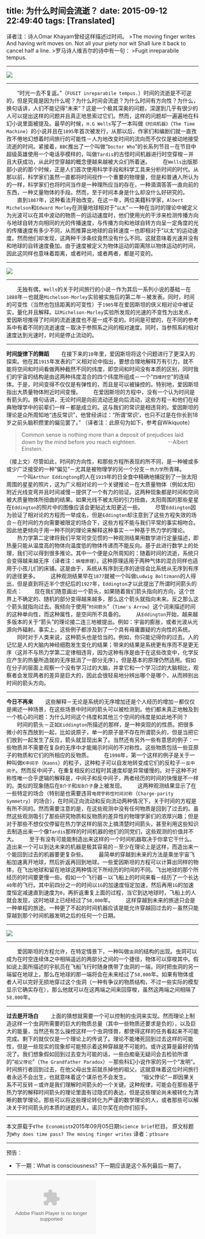 title: 为什么时间会流逝？
date: 2015-09-12 22:49:40
tags: [Translated]
---

<!--为什么时间会流逝？
“时间不能倒流”
在我们《科学之谜》的第五部，我们来探讨一下为什么时间旅行，不同于空间上的移动，是不可逆的。-->
<div id="board"></div>
译者注：诗人Omar Khayam曾经这样描述过时间。
>The moving finger writes
And having writ moves on.
Not all your piety nor wit
Shall lure it back to cancel half a line.
>罗马诗人维吉尔的诗中有一句：
>Fugit inreparabile tempus.

---

![](/img/为什么时间会流逝？/1.jpg)

---

　　“时光一去不复返。”（`FUGIT inreparabile tempus.`）时间的流逝是不可逆的，但是究竟是因为什么呢？为什么时间会流逝？为什么时间有方向性？为什么，换句话讲，人们不能记得“未来”？这是一个极其深奥的问题，深邃到几乎有很少的人可以提出这样的问题并且真正地思索过它们。然而，这样的问题却一遍遍地在科幻小说里面被提及。最早的时候，`H.G Wells`写了一本叫做`《时间机器》`（`The Time Machine`）的小说并且在`1895`年首次被发行，从那以后，作家们和编剧们就一直孜孜不倦地幻想着时间旅行的可能性－人为地改变时间的流向而不仅仅是被动地接受流逝的时间。紧接着，`BBC`推出了一个叫做“`Doctor Who`”的长系列节目－在节目中超级英雄使用一个电话亭模样的，叫做`Tardis`的古怪时间机器进行时空穿梭－并且大获成功，从此时空穿越的概念便越来越被大众们所着迷。
　　在`Wells`出版那部小说的那个时候，正是人们首次使用科学手段和科学工具来分析时间的时代。从那以前，科学家们虽然一直都将时间视作一个重要的物理量，但是和普通人所认为的一样，科学家们也将时间当作是一种理所应当的存在，一种滴滴答答一直向前的东西，一种丈量物体的手段。然而，至于时间本身是什么却没什么好研究的。
　　直到`1887`年，这种看法开始改变。在这一年，两位美籍科学家，`Albert Michelson`和`Edward Morley`在测量地球相对于“`以太`”－一种在当时的理论中被定义为光波可以在其中波动的物质－的运动速度时，他们使用光的干涉来检测传播方向与地球自转方向相同的光的传播速度，与传播方向和地球自转方向呈一定角度的光的传播速度有多少不同，从而推算出地球的自转速度－也即相对于“以太”的运动速度。然而他们却发现，这两种干涉条纹竟然没有什么不同。这就意味着光速并没有和地球的自转速度叠加。由于速度被定义为物体运动的距离除以物体运动的时间，因此这同样也意味着距离，或者时间，或者两者，都是可变的。

---

![](/img/为什么时间会流逝？/2.jpg)

---

　　无独有偶，`Wells`的关于时间旅行的小说－作为其后一系列小说的基础－在`1888`年－也就是`Michelson-Morley`实验被实施后的第二年－被发表。同时，时间的可变性（当然也包括距离的可变性）于`1905`年在爱因斯坦的侠义相对论中被证实，量化并且解释。以`Michelson-Morley`实验所发现的光速的不变性为出发点，爱因斯坦推得了时间的流逝速度也不是一成不变的。时间是可塑的，在不同的参考系中有着不同的流逝速度－取决于参照系之间的相对速度。同时，当参照系的相对速度达到光速时，时间是停止流动的。

---

**时间旋律下的舞蹈**
　　在接下来的`10`年里，爱因斯坦将这个问题进行了更深入的探索。他在其`1915`年发表的广义相对论中指出，要想合理地解释万有引力，就不能将空间和时间看做两种截然不同的纬度，即空间和时间没有本质的区别，同时我们的宇宙的结构是由这两种纬度混合的四个纬度所组成－一个“`四维时空`”的连续体。于是，时间变得不仅仅是有弹性的，而且是可以被操控的。特别地，爱因斯坦指出大质量物体附近时间变慢。
　　在爱因斯坦的方程中，没有一个认为时间是有箭头的。换句话讲，无论时间是向前流动还是向后流动，这些方程－和他们在经典物理学中的前辈们一样－都是成立的。这与我们的常识是相违背的。爱因斯坦的理论是众所周知地“违反常识”，他曾经讲过：“所谓‘常识’，也只不过是在你长到18岁之前头脑积攒里的偏见罢了。”
（译者注：此原句为如下，参考自Wikiquote）

>Common sense is nothing more than a deposit of prejudices laid down by the mind before you reach eighteen.　　　　　　--Albert Einstein.

（接上文）尽管如此，时间的方向性，和那些方程所表现的所不同，是一种被或多或少广泛接受的一种“偏见”－尤其是被物理学的另一个分支－`热力学`所青睐。
　　一个叫`Arthur Eddingtong`的人在`1919`年的日全食中精确地捕捉到了一张太阳周围的星星的照片，这为广义相对论的一个关键推论－在大质量物体（例如太阳）附近光线变弯并且时间减慢－提供了一个有力的验证。这两种现象都是时间和空间被大质量物体所扭曲的结果。如果光线不被太阳的引力扭曲，太阳周围的那些星星在`Eddington`的照片中的图像应该会更贴近太阳更近一些。
　　尽管`Eddington`因为验证了相对论的方程而一举成名，但是`Eddington`却注意到了这些方程失效的场合－在时间的方向需要被限定的场合下，这些方程不能与我们平常的事实相吻合。因此他更倾向于用一种不同的理论来解释这种事实－一种基于热力学的理论。
　　热力学第二定律将我们平常司空见惯的一种观测结果用数学进行定量描述，即热量只能从温度高的物体向温度低的物体传递而不能反向。基于此进行数学上的处理，我们可以得到很多推论。其中一个便是众所周知的：随着时间的流逝，系统只会变得越来越无序（译者注：`熵增原理`）。这种原理适用于两种气体的混合同样也适用于小孩儿们的床铺。这是由于，系统从有序到无序的途径会比系统从无序到有序的途径更多。
　　这种观测结果早在`1877`就被一个叫做`Ludwig Boltzmann`的人得出，但是直到将近半个世纪后的`1927`年，`Eddington`才以此提出了所谓时间箭头的观点：
　　现在我们随意画出一个箭头，如果随着我们箭头指向的方向，这个世界上不确定的、随机的部分变得越来越多，那么这个箭头就指向未来。反之那么这个箭头就指向过去。我倾向于使用“`时间箭头`”（`Time's Arrow`）这个词来描述时间的这种单向性，而这种属性，是空间所不具备的。
　　从`Eddington`开始，越来越多版本的关于“箭头”的理论接二连三地被提出。例如：宇宙的膨胀，或者光波从光源向外辐射。事实上，这些例子都涉及到了一个具有毋庸置疑的方向性的系统。
　　同时对于人类来说，这种箭头也是恰当的。例如，你只能记得你的过去。人的记忆是人的大脑内神经细胞发生变化的结果；带来的结果是系统更有序而不是更无序（这并不与热力学第二定律相违背，因为这种有序是由于在这些改变中，化学反应产生的热量所造就的无序抵消了一部分无序）。但是基本的原理仍然适用。假如在分子的层面上观察一个没有学习过的大脑，并拿它和一个学习过的大脑相比，观察者会发现两者的差异是巨大的，因此会很轻易地分辨出哪个是哪个，从而辨别出时间的箭头方向。

---

**今日不再来**
　　这些解释－无论是系统的无序增加还是个人经历的增加－都仅仅是阐述一种场景，在这些场景中时间的箭头可以被检测到。他们都未真正地触及到一个核心的问题：为什么时间这个纬度和其他三个空间的纬度是如此地不同？
　　时间的箭头－正如`Eiddington`所描述的那样，是一种突现的的性质。把很多微小的东西放到一起，比如说原子，单一的原子是不存在所谓箭头的，但是当把它们放到一起发生了反应，箭头就显现出来了。当然还有另外一些有意思的例子：一些物质并不需要在复杂的无序中才能揭示时间的不对称性。这些物质包括一些亚原子的物质和它们的所相应的反物质。
　　在`1998`年，第一个这样的例子是关于一种叫做`K中间子`（`Kaons`）的粒子，这种粒子可以自发地转变成它们的反粒子－`反中间子`。然而反中间子，在重复相反的过程时其速度却是异常缓慢的。对于这种不对称性唯一合乎逻辑的解释是，中间子和反中间子，两者经历的时间的快慢是不一样的。类似的现象随后在`B介子`和`反B介子`身上被发现。
　　这两种观测结果显示了在一些特定的场合（特别是也需要违背`电荷宇称性时间对称`（`Charge-parity Symmetry`）的场合），在时间正向流动和反向流动两种情况下，关于时间的方程是有所不同的。然而需要注意的是，在这些观测中没有任何物质是回到了过去的。虽然这些观测吸引了那些研究物质和反物质的差异性的物理学家们的浓厚兴趣；但是对于那些不想仅仅停留在热力学这样的层次上搞清楚时间箭头，甚至利用这些知识去制造出来一个像`Tardis`那样的时间机器的他们的同党们，这些观测的价值并不大。
　　至于有没有可能能制造出来这样的一个时间机器取决于你拿它干什么。造出来一个可以到达未来的机器是极其容易的－至少在理论上是这样，而造出来一个能回到过去的机器要更复杂些。
　　最简单的穿越到未来的方法是乘坐宇宙飞船加速离开地球，然后折返再回到地球。一些爱因斯坦的方程可以计算出同样的物体，在飞出地球和留在地球这两种情况下所经历的时间的不同。飞出地球的那个所经历的时间要更慢一些。假如一个飞行器－以飞船上的时间来看－经历了一个长达`40`年的飞行。其中前四分之一的时间以`1G`的加速度恒定加速，然后再用`1G`的加速度恒定减速直到速度为`0`，再折返重复上面的过程，当它到达地球时，飞船上的人就会发现，这时地球上已经经过了`58,000`年。
　　这样穿越到未来的旅途只会是一种单程的旅途。一种更了不起的时间机器应该是能允许穿越回过去的－虽然只能穿越到那个时间机器发明之后的任何一个日期。

---

![](/img/为什么时间会流逝？/3.jpg)

---

　　爱因斯坦的方程允许，在特定情景下，一种叫做`虫洞`的结构的出现。虫洞可以成为在时空连续体之中相隔遥远的两部分之间的一个捷径，物体可以穿梭其中。假如说上面所描述的宇航员在飞船飞行时随身携带了虫洞的一端，同时把虫洞的另一端留在地球上，那么在地球的那一端将会在未来经过了`58,000`年。如果有物体或者人可以完好无损地穿过这个虫洞（一种有争议的物质结构，不过一些实际的模型显示它确实存在），那么他就可以在这两端之间来回穿梭，虽然这两端之间相隔了`58,000`年。

---

**过去是开场白**
　　上面的猜想就需要一个可以控制的虫洞来实现。然而理论上制造这样一个虫洞所需要的巨大的物质总量（其中一些物质还要求是负的），以及巨大的能量，当然还有怎么操控这样一个虫洞怪兽，都使得这样的任务看起来不可能完成。剩下的就仅仅是一个理论上的传说了。理论不能堵死回到过去这样的可能性，但是一些现实的现象却可能预示着这种穿越是不可能的。或许这算是最好的情况了。我们想象假如回到过去变为可能的话，一些白痴毫无疑问会去检验所谓的“`祖父悖论`”（`The Grandfather Paradox`）－那些科幻小说作家的另一个“发明”。时间旅行者回到过去，在他父母出生前就杀掉他的祖父，这就意味着这位时间旅行者永远不会出生，也就意味着这个谋杀也不会发生。
　　“祖父悖论”－即因果关系不可反转－或许是我们理解时间箭头的一个关键。这种规律，可能会在那些基于热力学的解释时间箭头的理论里面有过隐式的表达，但是这些理论尚未被转化为清晰的数学理论。那些可以将这些理论转化为严谨的数学理论的人，或者那些可以解决关于时间箭头的本质的谜题的人，诺贝尔奖在向你们招手。

---

本文原载于`《The Economist》`2015年09月05日期`Science brief`栏目。
原文标题为`Why does time pass? The moving finger writes`
译者：`ptbsare`

---
预告：
* 下一期：What is consciousness?
下一期应该是这个系列最后一期了。

<hr id="hrline">

<p><embed id="xiami" src="http://www.xiami.com/widget/61309602_1769481833,1769481832,_235_140_d90000_333333_1/multiPlayer.swf" type="application/x-shockwave-flash" width="235" height="140" wmode="opaque"></embed></p>

<script type="text/javascript">
var mp3List = [
                'http://link.hhtjim.com/baidu/17703775.mp3',
                
              ];
//http://k007.kiwi6.com/hotlink/87evh29myg/23_lafur_Arnalds_-_Gleypa_okkur.mp3
//http://link.hhtjim.com/baidu/17703193.mp3
//两处修改 chrome 和 on.end不再自动播放
function getMusic(list,src) {             
var len = list.length;
for(var i=0;i<list.length,src != list[i];i++){
}
if (i==(len - 1)){
return list[0];
}else{
return list[i+1];
}
}
function detectFlash() {
        //navigator.mimeTypes是MIME类型，包含插件信息
if(navigator.mimeTypes.length>0){
    //application/x-shockwave-flash是flash插件的名字
var flashAct = navigator.mimeTypes["application/x-shockwave-flash"];
return flashAct != null ? flashAct.enabledPlugin!=null : false;
} else if(self.ActiveXObject) {
try {
new ActiveXObject('ShockwaveFlash.ShockwaveFlash');
return true;
} catch (oError) {
return false;
}
}
}
var dEnableFlash = detectFlash();
var sUserAgent = navigator.userAgent.toLowerCase();
var bIsIpad = sUserAgent.match(/ipad/i) =="ipad";
var bIsIphoneOs = sUserAgent.match(/iphone os/i) == "iphone os";
var bIsAndroid = sUserAgent.match(/android/i) == "android";
var cIsSafari = sUserAgent.match(/version\/([\d.]+).*safari/);
var cIsChrome = sUserAgent.match(/chrome\/([\d.]+)/);
var cIsIE = (sUserAgent.match(/rv:([\d.]+)\) like gecko/))||(sUserAgent.match(/msie ([\d.]+)/));
var board = document.getElementById("board");
if(bIsAndroid || bIsIpad || bIsIphoneOs || (cIsSafari && (!dEnableFlash)) || (cIsChrome) || (cIsIE && (!dEnableFlash)))
{
var xiami = document.getElementById("xiami");
xiami.parentNode.removeChild(xiami);
var hrline = document.getElementById("hrline");
hrline.parentNode.removeChild(hrline);
var e = document.createElement("audio");
e.src = "http://link.hhtjim.com/baidu/17703775.mp3";
e.setAttribute("controls", "controls");
e.setAttribute("autoplay", "autoplay");
if(bIsAndroid){
board.innerHTML ="<strong>Android启用背景音乐：　</strong>";
}else if(bIsIpad){
board.innerHTML ="<strong>iPad启用背景音乐：　</strong>";
}else if(bIsIphoneOs){
board.innerHTML ="<strong>iPhone启用背景音乐：　</strong>";
}else{
board.innerHTML ="<strong>启用背景音乐：　</strong>";
}
var object = board.appendChild(e);
e.play();
}
</script>